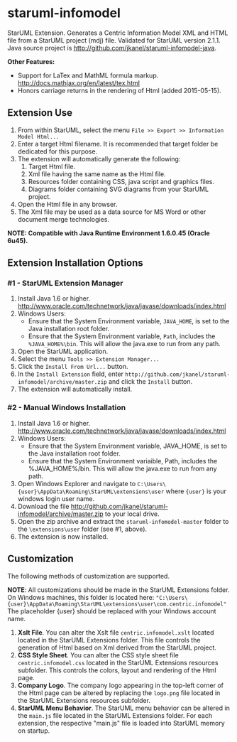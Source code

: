 # staruml-infomodel
StarUML Extension. Generates a Centric Information Model XML and HTML file from a StarUML project (mdj) file. Validated for StarUML version 2.1.1.  Java source project is http://github.com/jkanel/staruml-infomodel-java.

**Other Features:**
* Support for LaTex and MathML formula markup. http://docs.mathjax.org/en/latest/tex.html
* Honors carriage returns in the rendering of Html (added 2015-05-15).

## Extension Use
1. From within StarUML, select the menu ```File >> Export >> Information Model Html...```
2. Enter a target Html filename.  It is recommended that target folder be dedicated for this purpose.
3. The extension will automatically generate the following:
    1. Target Html file.
    2. Xml file having the same name as the Html file.
    3. Resources folder containing CSS, java script and graphics files.
    4. Diagrams folder containing SVG diagrams from your StarUML project.
4. Open the Html file in any browser.
5. The Xml file may be used as a data source for MS Word or other document merge technologies.

**NOTE: Compatible with Java Runtime Environment 1.6.0.45 (Oracle 6u45).**

## Extension Installation Options
### #1 - StarUML Extension Manager
1. Install Java 1.6 or higher. http://www.oracle.com/technetwork/java/javase/downloads/index.html
2. Windows Users:
    * Ensure that the System Environment variable, ```JAVA_HOME```, is set to the Java installation root folder.
    * Ensure that the System Environment variable, ```Path```, includes the ```%JAVA_HOME%\bin```.  This will allow the java.exe to run from any path.
3. Open the StarUML application.
4. Select the menu ```Tools >> Extension Manager...```
5. Click the ```Install From Url...``` button.
6. In the ```Install Extension``` field, enter ```http://github.com/jkanel/staruml-infomodel/archive/master.zip``` and click the ```Install``` button.
7. The extension will automatically install.

### #2 - Manual Windows Installation
1. Install Java 1.6 or higher. http://www.oracle.com/technetwork/java/javase/downloads/index.html
2. Windows Users:
    * Ensure that the System Environment variable, JAVA_HOME, is set to the Java installation root folder.
    * Ensure that the System Environment variaible, Path, includes the %JAVA_HOME%/bin.  This will allow the java.exe to run from any path.
3. Open Windows Explorer and navigate to ```C:\Users\{user}\AppData\Roaming\StarUML\extensions\user``` where ```{user}``` is your windows login user name.
4. Download the file http://github.com/jkanel/staruml-infomodel/archive/master.zip to your local drive.
5. Open the zip archive and extract the ```staruml-infomodel-master``` folder to the ```\extensions\user``` folder (see #1, above).
6. The extension is now installed.

## Customization
The following methods of customization are supported.

**NOTE**: All customizations should be made in the StarUML Extensions folder.  On Windows machines, this folder is located here:
     ```"C:\Users\{user}\AppData\Roaming\StarUML\extensions\user\com.centric.infomodel"```
The placeholder {user} should be replaced with your Windows account name.

1. **Xslt File**. You can alter the Xslt file ```centric.infomodel.xslt``` located located in the StarUML Extensions folder.  This file controls the generation of Html based on Xml derived from the StarUML project.
2. **CSS Style Sheet**. You can alter the CSS style sheet file ```centric.infomodel.css``` located in the StarUML Extensions resources subfolder.  This controls the colors, layout and rendering of the Html page.
3. **Company Logo**. The company logo appearing in the top-left corner of the Html page can be altered by replacing the ```logo.png``` file located in the StarUML Extensions resources subfolder. 
4. **StarUML Menu Behavior**.  The StarUML menu behavior can be altered in the ```main.js``` file located in the StarUML Extensions folder.  For each extension, the respective "main.js" file is loaded into StarUML memory on startup.

